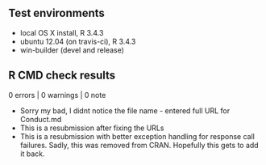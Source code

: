 ## Test environments
* local OS X install, R 3.4.3
* ubuntu 12.04 (on travis-ci), R 3.4.3
* win-builder (devel and release)

## R CMD check results

0 errors | 0 warnings | 0 note

* Sorry my bad, I didnt notice the file name - entered full URL for Conduct.md
* This is a resubmission after fixing the URLs
* This is a resubmission with better exception handling for response call failures. Sadly, this was removed from CRAN. Hopefully this gets to add it back. 
